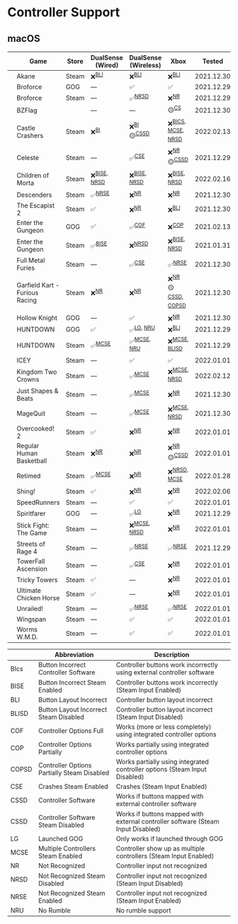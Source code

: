 # Controller Support

## macOS

|                                                                                                                  | Game                           | Store | DualSense (Wired)                         | DualSense (Wireless)                                    | Xbox                                                                     | Tested     |
| ---------------------------------------------------------------------------------------------------------------- | ------------------------------ | ----- | ----------------------------------------- | ------------------------------------------------------- | ------------------------------------------------------------------------ | ---------- |
| <img src="Pictures/Akane.png" alt="Akane" style="zoom:25%;" />                                                   | Akane                          | Steam | ❌<sup>[BLI](#bli)</sup>                  | ❌<sup>[BLI](#bli)</sup>                                | ❌<sup>[BLI](#bli)</sup>                                                 | 2021.12.30 |
| <img src="Pictures/Broforce.png" alt="Broforce" style="zoom:25%;" />                                             | Broforce                       | GOG   | —                                         | ✅                                                      | ✅                                                                       | 2021.12.29 |
| <img src="Pictures/Broforce.png" alt="Broforce" style="zoom:25%;" />                                             | Broforce                       | Steam | —                                         | ✅<sup>[NRSD](#nrsd)</sup>                              | ❌<sup>[NR](#nr)</sup>                                                   | 2021.12.29 |
| <img src="Pictures/BZFlag.png" alt="BZFlag" style="zoom:25%;" />                                                 | BZFlag                         |       | —                                         | —                                                       | 🟡<sup>[CS](#cs)</sup>                                                   | 2021.12.30 |
| <img src="Pictures/Castle Crashers.png" alt="Castle Crashers" style="zoom:25%;" />                               | Castle Crashers                | Steam | ❌<sup>[BI](#bi)</sup>                    | ❌<sup>[BI](#bi)</sup> <br/> 🟡<sup>[CSSD](#cssd)</sup> | ❌<sup>[BICS](#bics), [MCSE](#mcse), [NRSD](#nrsd)</sup>                 | 2022.02.13 |
| <img src="Pictures/Celeste.png" alt="Celeste" style="zoom:25%;" />                                               | Celeste                        | Steam | —                                         | ✅<sup>[CSE](#cse)</sup>                                | ❌<sup>[NR](#nr)</sup> <br/> 🟡<sup>[CSSD](#cssd)</sup>                  | 2021.12.29 |
| <img src="Pictures/Children of Morta.png" alt="Children of Morta" style="zoom:25%;" />                           | Children of Morta              | Steam | ❌<sup>[BISE](#bise), [NRSD](#nrsd)</sup> | ❌<sup>[BISE](#bise), [NRSD](#nrsd)</sup>               | ❌<sup>[BISE](#bise), [NRSD](#nrsd)</sup>                                | 2022.02.16 |
| <img src="Pictures/Descenders.png" alt="Descenders" style="zoom:25%;" />                                         | Descenders                     | Steam | ✅<sup>[NRSE](#nrse)</sup>                | ❌<sup>[NR](#NR)</sup>                                  | ❌<sup>[NR](#nr)</sup>                                                   | 2021.12.30 |
| <img src="Pictures/The Escapist 2.png" alt="The Escapist 2" style="zoom:25%;" />                                 | The Escapist 2                 | Steam | ✅                                        | ❌<sup>[NR](#NR)</sup>                                  | ❌<sup>[BLI](#bli)</sup>                                                 | 2021.12.30 |
| <img src="Pictures/Enter the Gungeon.png" alt="Enter the Gungeon" style="zoom:25%;" />                           | Enter the Gungeon              | GOG   | ✅                                        | ✅<sup>[COF](#cof)</sup>                                | ❌<sup>[COP](#cop)</sup>                                                 | 2021.02.13 |
| <img src="Pictures/Enter the Gungeon.png" alt="Enter the Gungeon" style="zoom:25%;" />                           | Enter the Gungeon              | Steam | ✅<sup>[BISE](#bise)</sup>                | ❌<sup>[NRSD](#NRSD)</sup>                              | ❌<sup>[BISE](#bise), [NRSD](#nrsd)</sup>                                | 2021.01.31 |
| <img src="Pictures/Full Metal Furies.png" alt="Full Metal Furies" style="zoom:25%;" />                           | Full Metal Furies              | Steam | —                                         | ✅<sup>[CSE](#cse)</sup>                                | ✅<sup>[NRSE](#nrse)</sup>                                               | 2021.12.30 |
| <img src="Pictures/Garfield Kart - Furious Racing.png" alt="Garfield Kart - Furious Racing" style="zoom:25%;" /> | Garfield Kart - Furious Racing | Steam | ❌<sup>[NR](#nr)</sup>                    | ❌<sup>[NR](#nr)</sup>                                  | ❌<sup>[NR](#nr)</sup> <br/> 🟡<sup>[CSSD](#cssd), [COPSD](#copsd)</sup> | 2021.12.30 |
| <img src="Pictures/Hollow Knight.png" alt="Hollow Knight" style="zoom:25%;" />                                   | Hollow Knight                  | GOG   | —                                         | ✅                                                      | ❌<sup>[NR](#nr)</sup>                                                   | 2021.12.30 |
| <img src="Pictures/HUNTDOWN.png" alt="HUNTDOWN" style="zoom:25%;" />                                             | HUNTDOWN                       | GOG   | ✅                                        | ✅<sup>[LG](#lg), [NRU](#nru)</sup>                     | ❌<sup>[BLI](#bli)</sup>                                                 | 2021.12.29 |
| <img src="Pictures/HUNTDOWN.png" alt="HUNTDOWN" style="zoom:25%;" />                                             | HUNTDOWN                       | Steam | ✅<sup>[MCSE](#mcse)</sup>                | ✅<sup>[MCSE](#mcse), [NRU](#nru)</sup>                 | ❌<sup>[MCSE](#mcse), [BLISD](#blisd)</sup>                              | 2021.12.29 |
| <img src="Pictures/ICEY.png" alt="ICEY" style="zoom:25%;" />                                                     | ICEY                           | Steam | —                                         | ✅                                                      | ✅                                                                       | 2022.01.01 |
| <img src="Pictures/Kingdom Two Crowns.png" alt="Kingdom Two Crowns" style="zoom:25%;" />                         | Kingdom Two Crowns             | Steam | —                                         | ✅<sup>[MCSE](#mcse)</sup>                              | ❌<sup>[MCSE](#mcse), [NRSD](#nrsd)</sup>                                | 2022.02.12 |
| <img src="Pictures/Just Shapes & Beats.png" alt="Just Shapes & Beats" style="zoom:25%;" />                       | Just Shapes & Beats            | Steam | —                                         | ✅<sup>[MCSE](#mcse)</sup>                              | ❌<sup>[NR](#nr)</sup>                                                   | 2021.12.30 |
| <img src="Pictures/MageQuit.png" alt="MageQuit" style="zoom:25%;" />                                             | MageQuit                       | Steam | —                                         | ✅<sup>[MCSE](#mcse)</sup>                              | ❌<sup>[MCSE](#mcse), [NRSD](#nrsd)</sup>                                | 2021.12.30 |
| <img src="Pictures/Overcooked! 2.png" alt="Overcooked! 2" style="zoom:25%;" />                                   | Overcooked! 2                  | Steam | ✅                                        | ❌<sup>[NR](#nr)</sup>                                  | ❌<sup>[NR](#nr)</sup>                                                   | 2022.01.01 |
| <img src="Pictures/Regular Human Basketball.png" alt="Regular Human Basketball" style="zoom:25%;" />             | Regular Human Basketball       | Steam | ❌<sup>[NR](#nr)</sup>                    | ❌<sup>[NR](#nr)</sup>                                  | ❌<sup>[NR](#nr)</sup> <br/> 🟡<sup>[CSSD](#cssd)</sup>                  | 2022.01.01 |
| <img src="Pictures/Retimed.png" alt="Retimed" style="zoom:25%;" />                                               | Retimed                        | Steam | ✅<sup>[MCSE](#mcse)</sup>                | ❌<sup>[NR](#nr)</sup>                                  | ❌<sup>[NRSD](#nrsd), [MCSE](#mcse)</sup>                                | 2022.01.28 |
| <img src="Pictures/Shing!.png" alt="Shing!" style="zoom:25%;" />                                                 | Shing!                         | Steam | ✅                                        | ❌<sup>[NR](#nr)</sup>                                  | ❌<sup>[NR](#nr)</sup>                                                   | 2022.02.06 |
| <img src="Pictures/SpeedRunners.png" alt="SpeedRunners" style="zoom:25%;" />                                     | SpeedRunners                   | Steam | —                                         | ✅                                                      | ✅                                                                       | 2022.01.01 |
| <img src="Pictures/Spiritfarer.png" alt="Spiritfarer" style="zoom:25%;" />                                       | Spiritfarer                    | GOG   | —                                         | ✅<sup>[LG](#lg)</sup>                                  | ❌<sup>[NR](#nr)</sup>                                                   | 2021.12.29 |
| <img src="Pictures/Stick Fight - The Game.png" alt="Stick Fight: The Game" style="zoom:25%;" />                  | Stick Fight: The Game          | Steam | —                                         | ❌<sup>[MCSE](#mcse), [NRSD](#nrsd)</sup>               | ❌<sup>[NR](#nr)</sup>                                                   | 2022.01.01 |
| <img src="Pictures/Streets of Rage 4.png" alt="Streets of Rage 4" style="zoom:25%;" />                           | Streets of Rage 4              | Steam | —                                         | ✅<sup>[NRSE](#nrse)</sup>                              | ✅<sup>[NRSE](#nrse)</sup>                                               | 2021.12.29 |
| <img src="Pictures/TowerFall Ascension.png" alt="TowerFall Ascension" style="zoom:25%;" />                       | TowerFall Ascension            | Steam | —                                         | ✅<sup>[CSE](#cse)</sup>                                | ❌<sup>[NR](#nr)</sup>                                                   | 2022.01.01 |
| <img src="Pictures/Tricky Towers.png" alt="Tricky Towers" style="zoom:25%;" />                                   | Tricky Towers                  | Steam | ✅                                        | —                                                       | ❌<sup>[NR](#nr)</sup>                                                   | 2022.01.01 |
| <img src="Pictures/Ultimate Chicken Horse.png" alt="Ultimate Chicken Horse" style="zoom:25%;" />                 | Ultimate Chicken Horse         | Steam | ✅                                        | —                                                       | ❌<sup>[NR](#nr)</sup>                                                   | 2022.01.01 |
| <img src="Pictures/Unrailed!.png" alt="Unrailed!" style="zoom:25%;" />                                           | Unrailed!                      | Steam | —                                         | ✅<sup>[NRSE](#nrse)</sup>                              | ✅<sup>[NRSE](#nrse)</sup>                                               | 2022.01.01 |
| <img src="Pictures/Wingspan.png" alt="Wingspan" style="zoom:25%;" />                                             | Wingspan                       | Steam | —                                         | ✅                                                      | ✅                                                                       | 2022.01.01 |
| <img src="Pictures/Worms W.M.D.png" alt="Worms W.M.D." style="zoom:25%;" />                                      | Worms W.M.D.                   | Steam | —                                         | ✅                                                      | ✅                                                                       | 2022.01.01 |

|                           | Abbreviation                                | Description                                                                      |
| ------------------------- | ------------------------------------------- | -------------------------------------------------------------------------------- |
| <a name="bics">BIcs</a>   | Button Incorrect Controller Software        | Controller buttons work incorrectly using external controller software           |
| <a name="bise">BISE</a>   | Button Incorrect Steam Enabled              | Controller buttons work incorrectly (Steam Input Enabled)                        |
| <a name="bli">BLI</a>     | Button Layout Incorrect                     | Controller button layout incorrect                                               |
| <a name="blisd">BLISD</a> | Button Layout Incorrect Steam Disabled      | Controller button layout incorrect (Steam Input Disabled)                        |
| <a name="cof">COF</a>     | Controller Options Full                     | Works (more or less completely) using integrated controller options              |
| <a name="cop">COP</a>     | Controller Options Partially                | Works partially using integrated controller options                              |
| <a name="copsd">COPSD</a> | Controller Options Partially Steam Disabled | Works partially using integrated controller options (Steam Input Disabled)       |
| <a name="cse">CSE</a>     | Crashes Steam Enabled                       | Crashes (Steam Input Enabled)                                                    |
| <a name="cs">CSSD</a>     | Controller Software                         | Works if buttons mapped with external controller software                        |
| <a name="cssd">CSSD</a>   | Controller Software Steam Disabled          | Works if buttons mapped with external controller software (Steam Input Disabled) |
| <a name="lg">LG</a>       | Launched GOG                                | Only works if launched through GOG                                               |
| <a name="mcse">MCSE</a>   | Multiple Controllers Steam Enabled          | Controller show up as multiple controllers (Steam Input Enabled)                 |
| <a name="nr">NR</a>       | Not Recognized                              | Controller input not recognized                                                  |
| <a name="nrsd">NRSD</a>   | Not Recognized Steam Disabled               | Controller input not recognized (Steam Input Disabled)                           |
| <a name="nrse">NRSE</a>   | Not Recognized Steam Enabled                | Controller input not recognized (Steam Input Enabled)                            |
| <a name="nru">NRU</a>     | No Rumble                                   | No rumble support                                                                |
